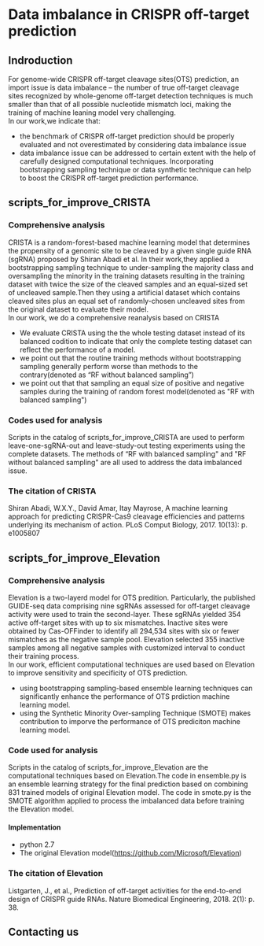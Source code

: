 Data imbalance in CRISPR off-target prediction
==========
## Indroduction
For genome-wide CRISPR off-target cleavage sites(OTS) prediction, an import issue is data imbalance – the number of true off-target cleavage sites recognized by whole-genome off-target 
detection techniques is much smaller than that of all possible nucleotide mismatch loci, making the training of machine leaning model very challenging.<br>
In our work,we indicate that: <br>
* the benchmark of CRISPR off-target prediction should be properly evaluated and not overestimated by considering data imbalance issue
* data imbalance issue can be addressed to certain extent with the help of carefully designed computational techniques. Incorporating bootstrapping sampling technique or data synthetic technique can help to boost the CRISPR off-target prediction performance.
 
## scripts_for_improve_CRISTA
### Comprehensive analysis

CRISTA is a random-forest-based machine learning model that determines the propensity of a genomic site to be cleaved by a given single guide RNA (sgRNA) proposed by Shiran Abadi et al. In their work,they applied a bootstrapping sampling technique to under-sampling the majority class and oversampling the minority in the training datasets resulting in the training dataset with twice the size of the cleaved samples and an equal-sized set of uncleaved sample.Then they using a artificial dataset which contains cleaved sites plus an equal set of randomly-chosen uncleaved sites from the original dataset to evaluate their model.<br>
In our work, we do a comprehensive reanalysis based on CRISTA
* We evaluate CRISTA using the the whole testing dataset instead of its balanced codition to indicate that only the complete testing dataset can reflect the performance of a model.
* we point out that the routine training methods without bootstrapping sampling generally perform worse than methods to the contrary(denoted as “RF without balanced sampling”)
* we point out that that sampling an equal size of positive and negative samples during the training of random forest model(denoted as "RF with balanced sampling")

### Codes used for analysis 
Scripts in the catalog of scripts_for_improve_CRISTA are used to perform leave-one-sgRNA-out and leave-study-out testing experiments using the complete datasets. The methods of “RF with balanced sampling" and "RF without balanced sampling" are all used to address the data imbalanced issue.

### The citation of CRISTA
Shiran Abadi, W.X.Y., David Amar, Itay Mayrose, A machine learning approach for predicting CRISPR-Cas9 cleavage efficiencies and patterns underlying its mechanism of action. PLoS Comput Biology, 2017. 10(13): p. e1005807

## scripts_for_improve_Elevation
### Comprehensive analysis
Elevation is a two-layerd model for OTS predition. Particularly, the published GUIDE-seq data comprising nine sgRNAs assessed for off-target cleavage activity were used to train the second-layer. These sgRNAs yielded 354 active off-target sites with up to six mismatches. Inactive sites were obtained by Cas-OFFinder to identify all 294,534 sites with six or fewer mismatches as the negative sample pool. Elevation selected 355 inactive samples among all negative samples with customized interval to conduct their training process.<br>
In our work,  efficient computational techniques are used based on Elevation to improve sensitivity and specificity of OTS prediction.
* using bootstrapping sampling-based ensemble learning techniques can significantly enhance the performance of OTS prdiction machine learning model. 
* using the Synthetic Minority Over-sampling Technique (SMOTE) makes contribution to imporve the performance of OTS prediciton machine learning model.

### Code used for analysis
Scripts in the catalog of scripts_for_improve_Elevation are the computational techniques based on Elevation.The code in ensemble.py is an ensemble learning strategy for the final prediction based on combining 831 trained models of original Elevation model. The code in smote.py is the SMOTE algorithm applied to process the imbalanced data before training the Elevation model.
#### Implementation
* python 2.7
* The original Elevation model(https://github.com/Microsoft/Elevation)

### The citation of Elevation
Listgarten, J., et al., Prediction of off-target activities for the end-to-end design of CRISPR guide RNAs. Nature Biomedical Engineering, 2018. 2(1): p. 38.

## Contacting us




